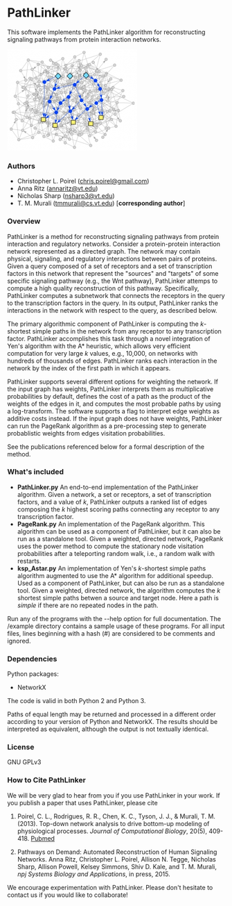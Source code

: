 # PathLinker

This software implements the PathLinker algorithm for reconstructing
signaling pathways from protein interaction networks.

![An image of a signaling pathway](pathway.jpg)

### Authors
  * Christopher L. Poirel (chris.poirel@gmail.com)
  * Anna Ritz (annaritz@vt.edu)
  * Nicholas Sharp (nsharp3@vt.edu)
  * T. M. Murali (tmmurali@cs.vt.edu) [**corresponding author**]

### Overview 

  PathLinker is a method for reconstructing signaling pathways from
  protein interaction and regulatory networks. Consider a protein-protein interaction
  network represented as a directed graph. The network may
  contain physical, signaling, and regulatory interactions between pairs
  of proteins. Given a query composed of a set of receptors and a set of
  transcription factors in this network that represent the "sources" and
  "targets" of some specific signaling pathway (e.g., the Wnt pathway),
  PathLinker attemps to compute a high quality reconstruction of this
  pathway. Specifically, PathLinker computes a subnetwork that connects
  the receptors in the query to the transcription factors in the query.
  In its output, PathLinker ranks the interactions in the network with
  respect to the query, as described below.

The primary algorithmic component of PathLinker is computing the 
*k*-shortest simple paths in the network from any receptor to any
transcription factor. PathLinker accomplishes this task through a novel integration of 
Yen's algorithm with the A* heuristic, which allows very efficient computation for very large *k* 
values, e.g., 10,000, on networks with hundreds of thousands of edges. PathLinker ranks each interaction in the 
network by the index of the first path in which it appears.

PathLinker supports several different options for weighting the network.
If the input graph has weights, PathLinker interprets them as multiplicative
probabilities by default, defines the cost of a path as the product of the weights of the edges in it, and computes the most probable paths by using a log-transform. The software supports a flag to interpret edge weights as additive
costs instead. If the input graph does not have weights, PathLinker can
run the PageRank algorithm as a pre-processing step to generate probablistic weights
from edges visitation probabilities.

See the publications referenced below for a formal description of the
method.

### What's included
  * **PathLinker.py** An end-to-end implementation of the PathLinker
  algorithm. Given a network, a set or receptors, a set of
  transcription factors, and a value of *k*, PathLinker outputs a ranked list of edges composing the *k* highest scoring paths connecting any receptor to any transcription factor.
  * **PageRank.py** An implementation of the PageRank algorithm. This algorithm can be used as
  a component of PathLinker, but it can also be run as a standalone tool.
  Given a weighted, directed network, PageRank uses the power method to compute the
  stationary node visitation probabilities after a teleporting random walk, i.e., a random walk with restarts. 
  * **ksp_Astar.py** An implementation of Yen's *k*-shortest simple
  paths algorithm augmented to use the A\* algorithm for additional
  speedup. Used as a component of PathLinker, but can also be run as a
  standalone tool.  Given a weighted, directed network, the algorithm
  computes the *k* shortest simple paths betwen a source and target
  node. Here a path is *simple* if there are no repeated nodes in the
  path.

Run any of the programs with the --help option for full documentation.
The /example directory contains a sample usage of these programs.
For all input files, lines beginning with a hash (#)
    are considered to be comments and ignored.

### Dependencies 

Python packages:
  * NetworkX

The code is valid in both Python 2 and Python 3.

Paths of equal length may be returned and processed in a different
order according to your version of Python and NetworkX. The results should be interpreted
as equivalent, although the output is not textually identical.

### License

GNU GPLv3

### How to Cite PathLinker

We will be very glad to hear from you if you use PathLinker in your work. If you publish a paper that uses PathLinker, please cite

1. Poirel, C. L., Rodrigues, R. R., Chen, K. C., Tyson, J. J., & Murali, T. M. (2013). Top-down network analysis to drive bottom-up modeling of physiological processes. *Journal of Computational Biology*, 20(5), 409-418. <a href="http://www.ncbi.nlm.nih.gov/pubmed/23641868">Pubmed</a>

2. Pathways on Demand: Automated Reconstruction of Human Signaling Networks. Anna Ritz, Christopher L. Poirel, Allison N. Tegge, Nicholas Sharp, Allison Powell, Kelsey Simmons, Shiv D. Kale, and T. M. Murali, *npj Systems Biology and Applications*, in press, 2015. 
  
We encourage experimentation with PathLinker. Please don't hesitate to contact us if you would like to collaborate! 
